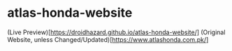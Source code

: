 # atlas-honda-website
(Live Preview)[https://droidhazard.github.io/atlas-honda-website/]
(Original Website, unless Changed/Updated)[https://www.atlashonda.com.pk/]
